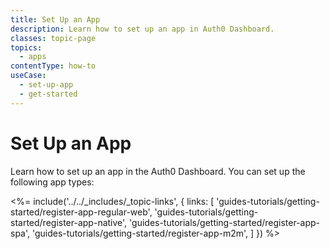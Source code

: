 ```yaml
---
title: Set Up an App
description: Learn how to set up an app in Auth0 Dashboard. 
classes: topic-page
topics:
  - apps
contentType: how-to
useCase:
  - set-up-app
  - get-started
---
```

# Set Up an App

Learn how to set up an app in the Auth0 Dashboard. You can set up the following app types: 

<%= include('../../_includes/_topic-links', { links: [
  'guides-tutorials/getting-started/register-app-regular-web',
  'guides-tutorials/getting-started/register-app-native',
  'guides-tutorials/getting-started/register-app-spa',
  'guides-tutorials/getting-started/register-app-m2m',
] }) %>
